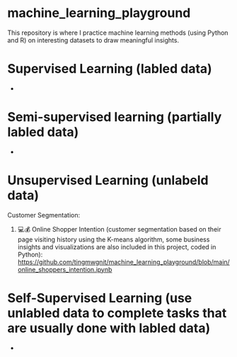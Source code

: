 # machine_learning_playground
This repository is where I practice machine learning methods (using Python and R) on interesting datasets to draw meaningful insights. 
 
    
# Supervised Learning (labled data)
+

# Semi-supervised learning (partially labled data)
+

# Unsupervised Learning (unlabeld data)
Customer Segmentation:
1. 💻💰 Online Shopper Intention (customer segmentation based on their page visiting history using the K-means algorithm, some business insights and visualizations are also included in this project, coded in Python):  https://github.com/tingmwgnit/machine_learning_playground/blob/main/online_shoppers_intention.ipynb


# Self-Supervised Learning (use unlabled data to complete tasks that are usually done with labled data)
+

